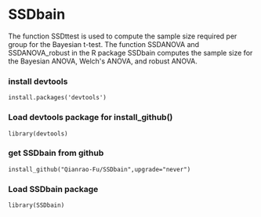# SSDbain
    
The function SSDttest is used to compute the sample size required per group for the Bayesian t-test.
The function SSDANOVA and SSDANOVA_robust in the R package SSDbain computes the sample size for the Bayesian ANOVA, Welch's ANOVA, and robust ANOVA.

### install devtools
```
install.packages('devtools')
```

### Load devtools package for install_github()
```
library(devtools)

```
### get SSDbain from github
```
install_github("Qianrao-Fu/SSDbain",upgrade="never")

```
### Load SSDbain package
```
library(SSDbain)
```
